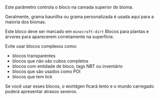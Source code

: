 Este parâmetro controla o bloco na camada superior do bioma.

Geralmente, grama baunilha ou grama personalizada é usada aqui para a maioria dos biomas.

Este bloco deve ser marcado em `minecraft:dirt` Blocos para plantas e árvores para aparecerem corretamente na superfície.

Evite usar blocos complexos como:

* blocos transparentes
* blocos que não são cubos completos
* blocos com entidade de bloco, tags NBT ou inventário
* blocos que são usados ​​como POI
* blocos que tem tick

Se você usar esses blocos, o worldgen ficará lento e o mundo carregado poderá apresentar atrasos severos.